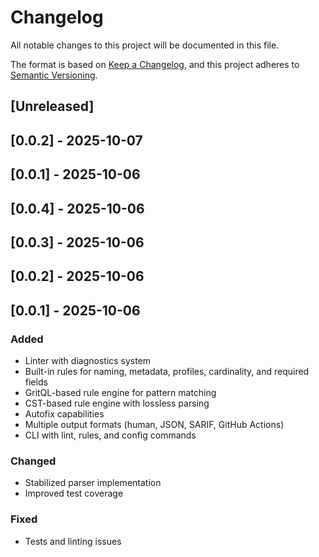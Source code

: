 # Changelog

All notable changes to this project will be documented in this file.

The format is based on [Keep a Changelog](https://keepachangelog.com/en/1.0.0/),
and this project adheres to [Semantic Versioning](https://semver.org/spec/v2.0.0.html).

## [Unreleased]

## [0.0.2] - 2025-10-07


## [0.0.1] - 2025-10-06


## [0.0.4] - 2025-10-06


## [0.0.3] - 2025-10-06


## [0.0.2] - 2025-10-06


## [0.0.1] - 2025-10-06


### Added
- Linter with diagnostics system
- Built-in rules for naming, metadata, profiles, cardinality, and required fields
- GritQL-based rule engine for pattern matching
- CST-based rule engine with lossless parsing
- Autofix capabilities
- Multiple output formats (human, JSON, SARIF, GitHub Actions)
- CLI with lint, rules, and config commands

### Changed
- Stabilized parser implementation
- Improved test coverage

### Fixed
- Tests and linting issues

